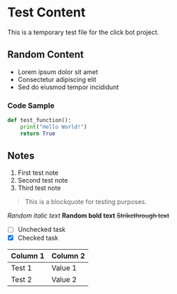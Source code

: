 # Test Content

This is a temporary test file for the click bot project.

## Random Content
- Lorem ipsum dolor sit amet
- Consectetur adipiscing elit
- Sed do eiusmod tempor incididunt

### Code Sample
```python
def test_function():
    print("Hello World!")
    return True
```

## Notes
1. First test note
2. Second test note
3. Third test note

> This is a blockquote for testing purposes.

*Random italic text*
**Random bold text**
~~Strikethrough text~~

- [ ] Unchecked task
- [x] Checked task

| Column 1 | Column 2 |
|----------|----------|
| Test 1   | Value 1  |
| Test 2   | Value 2  | 
